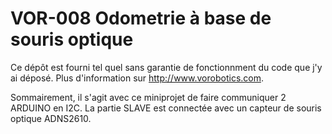 VOR-008 Odometrie à base de souris optique
==========================================
Ce dépôt est fourni tel quel sans garantie de fonctionnment du code que j'y ai déposé.
Plus d'information sur http://www.vorobotics.com.

Sommairement, il s'agit avec ce miniprojet de faire communiquer 2 ARDUINO en I2C.
La partie SLAVE est connectée avec un capteur de souris optique ADNS2610.
